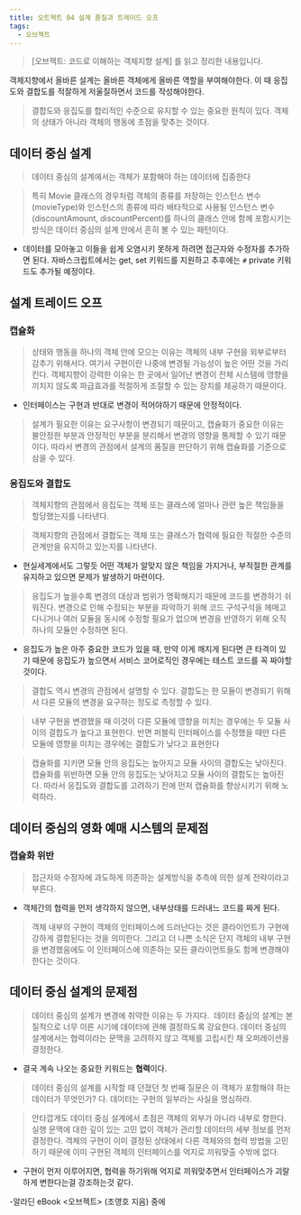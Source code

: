 ```yaml
---
title: 오트젝트 04 설계 품질과 트레이드 오프
tags:
  - 오브젝트
---
```


> [오브젝트: 코드로 이해하는 객체지향 설계] 를 읽고 정리한 내용입니다.


객체지향에서 올바른 설계는 올바른 객체에게 올바른 역할을 부여해야한다. 이 때 응집도와 결합도를 적잘하게 저울질하면서 코드를 작성해야한다.

> 결합도와 응집도를 합리적인 수준으로 유지할 수 있는 중요한 원칙이 있다. 객체의 상태가 아니라 객체의 행동에 초점을 맞추는 것이다.


## 데이터 중심 설계

> 데이터 중심의 설계에서는 객체가 포함해야 하는 데이터에 집중한다

> 특히 Movie 클래스의 경우처럼 객체의 종류를 저장하는 인스턴스 변수(movieType)와 인스턴스의 종류에 따라 배타적으로 사용될 인스턴스 변수(discountAmount, discountPercent)를 하나의 클래스 안에 함께 포함시키는 방식은 데이터 중심의 설계 안에서 흔히 볼 수 있는 패턴이다.

- 데이터를 모아놓고 이들을 쉽게 오염시키 못하게 하려면 접근자와 수정자를 추가하면 된다. 자바스크립트에서는 get, set 키워드를 지원하고 추후에는 `#` private 키워드도 추가될 예정이다.


## 설계 트레이드 오프

### 캡슐화

> 상태와 행동을 하나의 객체 안에 모으는 이유는 객체의 내부 구현을 외부로부터 감추기 위해서다. 여기서 구현이란 나중에 변경될 가능성이 높은 어떤 것을 가리킨다. 객체지향이 강력한 이유는 한 곳에서 일어난 변경이 전체 시스템에 영향을 끼치지 않도록 파급효과를 적절하게 조절할 수 있는 장치를 제공하기 때문이다.

- 인터페이스는 구현과 반대로 변경이 적어야하기 때문에 안정적이다.


> 설계가 필요한 이유는 요구사항이 변경되기 때문이고, 캡슐화가 중요한 이유는 불안정한 부분과 안정적인 부분을 분리해서 변경의 영향을 통제할 수 있기 때문이다. 따라서 변경의 관점에서 설계의 품질을 판단하기 위해 캡슐화를 기준으로 삼을 수 있다.

### 응집도와 결합도

> 객체지향의 관점에서 응집도는 객체 또는 클래스에 얼마나 관련 높은 책임들을 할당했는지를 나타낸다.

> 객체지향의 관점에서 결합도는 객체 또는 클래스가 협력에 필요한 적절한 수준의 관계만을 유지하고 있는지를 나타낸다.

- 현실세계에서도 그렇듯 어떤 객체가 알맞지 않은 책임을 가지거나, 부적절한 관계를 유지하고 있으면 문제가 발생하기 마련이다.


  

> 응집도가 높을수록 변경의 대상과 범위가 명확해지기 때문에 코드를 변경하기 쉬워진다. 변경으로 인해 수정되는 부분을 파악하기 위해 코드 구석구석을 헤매고 다니거나 여러 모듈을 동시에 수정할 필요가 없으며 변경을 반영하기 위해 오직 하나의 모듈만 수정하면 된다.

- 응집도가 높은 아주 중요한 코드가 있을 때, 만약 이게 깨지게 된다면 큰 타격이 있기 때문에 응집도가 높으면서 서비스 코어로직인 경우에는 테스트 코드를 꼭 짜야할 것이다.
  

> 결합도 역시 변경의 관점에서 설명할 수 있다. 결합도는 한 모듈이 변경되기 위해서 다른 모듈의 변경을 요구하는 정도로 측정할 수 있다.

> 내부 구현을 변경했을 때 이것이 다른 모듈에 영향을 미치는 경우에는 두 모듈 사이의 결합도가 높다고 표현한다. 반면 퍼블릭 인터페이스를 수정했을 때만 다른 모듈에 영향을 미치는 경우에는 결합도가 낮다고 표현한다

> 캡슐화를 지키면 모듈 안의 응집도는 높아지고 모듈 사이의 결합도는 낮아진다. 캡슐화를 위반하면 모듈 안의 응집도는 낮아지고 모듈 사이의 결합도는 높아진다. 따라서 응집도와 결합도를 고려하기 전에 먼저 캡슐화를 향상시키기 위해 노력하라.

## 데이터 중심의 영화 예매 시스템의 문제점

### 캡슐화 위반

> 접근자와 수정자에 과도하게 의존하는 설계방식을 추측에 의한 설계 전략이라고 부른다.

- 객체간의 협력을 먼저 생각하지 않으면, 내부상태를 드러내느 코드를 짜게 된다.

  
> 객체 내부의 구현이 객체의 인터페이스에 드러난다는 것은 클라이언트가 구현에 강하게 결합된다는 것을 의미한다. 그리고 더 나쁜 소식은 단지 객체의 내부 구현을 변경했음에도 이 인터페이스에 의존하는 모든 클라이언트들도 함께 변경해야 한다는 것이다.
  

## 데이터 중심 설계의 문제점

> 데이터 중심의 설계가 변경에 취약한 이유는 두 가지다.  데이터 중심의 설계는 본질적으로 너무 이른 시기에 데이터에 관해 결정하도록 강요한다. 데이터 중심의 설계에서는 협력이라는 문맥을 고려하지 않고 객체를 고립시킨 채 오퍼레이션을 결정한다.

- 결국 계속 나오는 중요한 키워드는 **협력**이다.


> 데이터 중심의 설계를 시작할 때 던졌던 첫 번째 질문은 이 객체가 포함해야 하는 데이터가 무엇인가? 다. 데이터는 구현의 일부라는 사실을 명심하라.  

  
> 안타깝게도 데이터 중심 설계에서 초점은 객체의 외부가 아니라 내부로 향한다. 실행 문맥에 대한 깊이 있는 고민 없이 객체가 관리할 데이터의 세부 정보를 먼저 결정한다. 객체의 구현이 이미 결정된 상태에서 다른 객체와의 협력 방법을 고민하기 때문에 이미 구현된 객체의 인터페이스를 억지로 끼워맞출 수밖에 없다. 

- 구현이 먼저 이루어지면, 협력을 하기위해 억지로 끼워맞추면서 인터페이스가 괴랄하게 변한다는걸 강조하는것 같다.

  

-알라딘 eBook <오브젝트> (조영호 지음) 중에